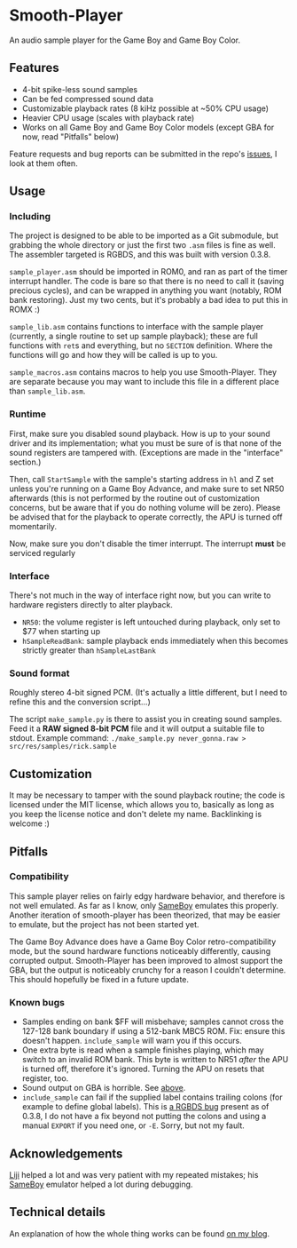
# Smooth-Player

An audio sample player for the Game Boy and Game Boy Color.

## Features

- 4-bit spike-less sound samples
- Can be fed compressed sound data
- Customizable playback rates (8 kiHz possible at \~50% CPU usage)
- Heavier CPU usage (scales with playback rate)
- Works on all Game Boy and Game Boy Color models (except GBA for now, read "Pitfalls" below)

Feature requests and bug reports can be submitted in the repo's [issues](/ISSOtm/smooth-player/issues/new), I look at them often.

## Usage

### Including

The project is designed to be able to be imported as a Git submodule, but grabbing the whole directory or just the first two `.asm` files is fine as well. The assembler targeted is RGBDS, and this was built with version 0.3.8.

`sample_player.asm` should be imported in ROM0, and ran as part of the timer interrupt handler. The code is bare so that there is no need to call it (saving precious cycles), and can be wrapped in anything you want (notably, ROM bank restoring). Just my two cents, but it's probably a bad idea to put this in ROMX :)

`sample_lib.asm` contains functions to interface with the sample player (currently, a single routine to set up sample playback); these are full functions with `ret`s and everything, but no `SECTION` definition. Where the functions will go and how they will be called is up to you.

`sample_macros.asm` contains macros to help you use Smooth-Player. They are separate because you may want to include this file in a different place than `sample_lib.asm`.

### Runtime

First, make sure you disabled sound playback. How is up to your sound driver and its implementation; what you must be sure of is that none of the sound registers are tampered with. (Exceptions are made in the "interface" section.)

Then, call `StartSample` with the sample's starting address in `hl` and Z set unless you're running on a Game Boy Advance, and make sure to set NR50 afterwards (this is not performed by the routine out of customization concerns, but be aware that if you do nothing volume will be zero). Please be advised that for the playback to operate correctly, the APU is turned off momentarily.

Now, make sure you don't disable the timer interrupt. The interrupt **must** be serviced regularly

### Interface

There's not much in the way of interface right now, but you can write to hardware registers directly to alter playback.

- `NR50`: the volume register is left untouched during playback, only set to $77 when starting up
- `hSampleReadBank`: sample playback ends immediately when this becomes strictly greater than `hSampleLastBank`

### Sound format

Roughly stereo 4-bit signed PCM. (It's actually a little different, but I need to refine this and the conversion script...)

The script `make_sample.py` is there to assist you in creating sound samples. Feed it a **RAW signed 8-bit PCM** file and it will output a suitable file to stdout. Example command: `./make_sample.py never_gonna.raw > src/res/samples/rick.sample`

## Customization

It may be necessary to tamper with the sound playback routine; the code is licensed under the MIT license, which allows you to, basically as long as you keep the license notice and don't delete my name. Backlinking is welcome :)

## Pitfalls

### Compatibility

This sample player relies on fairly edgy hardware behavior, and therefore is not well emulated. As far as I know, only [SameBoy](/LIJI32/SameBoy) emulates this properly. Another iteration of smooth-player has been theorized, that may be easier to emulate, but the project has not been started yet.

The Game Boy Advance does have a Game Boy Color retro-compatibility mode, but the sound hardware functions noticeably differently, causing corrupted output. Smooth-Player has been improved to almost support the GBA, but the output is noticeably crunchy for a reason I couldn't determine. This should hopefully be fixed in a future update.

### Known bugs

- Samples ending on bank $FF will misbehave; samples cannot cross the 127-128 bank boundary if using a 512-bank MBC5 ROM. Fix: ensure this doesn't happen. `include_sample` will warn you if this occurs.
- One extra byte is read when a sample finishes playing, which may switch to an invalid ROM bank. This byte is written to NR51 *after* the APU is turned off, therefore it's ignored. Turning the APU on resets that register, too.
- Sound output on GBA is horrible. See [above](#compatibility).
- `include_sample` can fail if the supplied label contains trailing colons (for example to define global labels). This is [a RGBDS bug](/rednex/rgbds/issues/362) present as of 0.3.8, I do not have a fix beyond not putting the colons and using a manual `EXPORT` if you need one, or `-E`. Sorry, but not my fault.

## Acknowledgements

[Liji](/LIJI32) helped a lot and was very patient with my repeated mistakes; his [SameBoy](/LIJI32/SameBoy) emulator helped a lot during debugging.

## Technical details

An explanation of how the whole thing works can be found [on my blog](//eldred.fr/projects/smooth-player).

